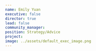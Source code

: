 ```yaml
---
name: Emily Yuan
executive: false
director: true
lead: false
community_manager: 
position: Strategy/Advice
project:  
image: ../assets/default_exec_image.png
---
```

